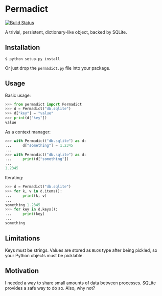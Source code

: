 # Permadict

[![Build Status](https://travis-ci.org/mivade/permadict.svg?branch=master)](https://travis-ci.org/mivade/permadict)

A trivial, persistent, dictionary-like object, backed by SQLite.

## Installation

```
$ python setup.py install
```

Or just drop the `permadict.py` file into your package.

## Usage

Basic usage:

```python
>>> from permadict import Permadict
>>> d = Permadict("db.sqlite")
>>> d["key"] = "value"
>>> print(d["key"])
value
```

As a context manager:

```python
>>> with Permadict("db.sqlite") as d:
...     d["something"] = 1.2345
...
>>> with Permadict("db.sqlite") as d:
...     print(d["something"])
...
1.2345
```

Iterating:

```python
>>> d = Permadict("db.sqlite")
>>> for k, v in d.items():
...     print(k, v)
...
something 1.2345
>>> for key in d.keys():
...     print(key)
...
something
```

## Limitations

Keys must be strings. Values are stored as `BLOB` type after being pickled, so
your Python objects must be picklable.

## Motivation

I needed a way to share small amounts of data between processes. SQLite provides
a safe way to do so. Also, why not?
